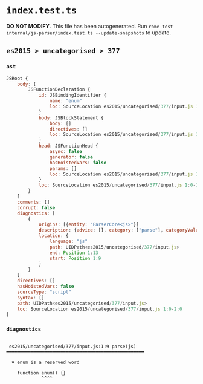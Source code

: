 # `index.test.ts`

**DO NOT MODIFY**. This file has been autogenerated. Run `rome test internal/js-parser/index.test.ts --update-snapshots` to update.

## `es2015 > uncategorised > 377`

### `ast`

```javascript
JSRoot {
	body: [
		JSFunctionDeclaration {
			id: JSBindingIdentifier {
				name: "enum"
				loc: SourceLocation es2015/uncategorised/377/input.js 1:9-1:13 (enum)
			}
			body: JSBlockStatement {
				body: []
				directives: []
				loc: SourceLocation es2015/uncategorised/377/input.js 1:16-1:18
			}
			head: JSFunctionHead {
				async: false
				generator: false
				hasHoistedVars: false
				params: []
				loc: SourceLocation es2015/uncategorised/377/input.js 1:13-1:15
			}
			loc: SourceLocation es2015/uncategorised/377/input.js 1:0-1:18
		}
	]
	comments: []
	corrupt: false
	diagnostics: [
		{
			origins: [{entity: "ParserCore<js>"}]
			description: {advice: [], category: ["parse"], categoryValue: "js", message: ["enum", RAW_MARKUP {value: " is a reserved word"}]}
			location: {
				language: "js"
				path: UIDPath<es2015/uncategorised/377/input.js>
				end: Position 1:13
				start: Position 1:9
			}
		}
	]
	directives: []
	hasHoistedVars: false
	sourceType: "script"
	syntax: []
	path: UIDPath<es2015/uncategorised/377/input.js>
	loc: SourceLocation es2015/uncategorised/377/input.js 1:0-2:0
}
```

### `diagnostics`

```

 es2015/uncategorised/377/input.js:1:9 parse(js) ━━━━━━━━━━━━━━━━━━━━━━━━━━━━━━━━━━━━━━━━━━━━━━━━━━━

  ✖ enum is a reserved word

    function enum() {}
             ^^^^


```
